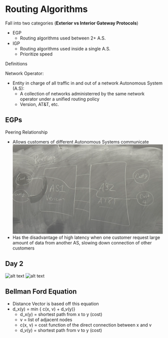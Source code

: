 # Routing Algorithms
Fall into two categories (**Exterior vs Interior Gateway Protocols**)
- EGP
    - Routing algorithms used between 2+ A.S.
- IGP
    - Routing algorithms used inside a single A.S.
    - Prioritize speed

Definitions

Network Operator:
- Entity in charge of all traffic in and out of a network
Autonomous System (A.S):
    - A collection of networks administerred by the same network operator under a unified routing policy
    - Version, AT&T, etc.

## EGPs
Peering Relationship
- Allows customers of different Autonomous Systems communicate
![alt text](image-2.png)
- Has the disadvantage of high latency when one customer request large amount of data from another AS, slowing down connection of other customers

## Day 2
![alt text](image-3.png)
![alt text](image-4.png)

## Bellman Ford Equation
- Distance Vector is based off this equation
- d_x(y) = min { c(x, v) + d_v(y)}
    - d_x(y) = shortest path from x to y (cost)
    - v = list of adjacent nodes
    - c(x, v) = cost function of the direct connection between x and v
    - d_v(y) = shortest path from v to y (cost)